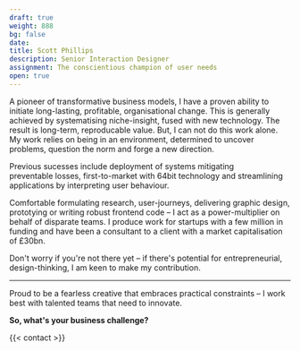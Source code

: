 ```yaml
---
draft: true
weight: 888
bg: false
date:
title: Scott Phillips
description: Senior Interaction Designer
assignment: The conscientious champion of user needs
open: true
---
```


A pioneer of transformative business models, I have a proven ability to initiate long-lasting, profitable, organisational&nbsp;change. This is generally achieved by systematising niche-insight, fused with new technology. The result is long-term, reproducable&nbsp;value. But, I can not do this work&nbsp;alone. My work relies on being in an environment, determined to uncover problems, question the norm and forge a new&nbsp;direction.

Previous&nbsp;sucesses include deployment of systems mitigating preventable&nbsp;losses<!-- M3Pub, Vaultarch, custom GA analytics, etc -->, first-to-market with 64bit&nbsp;technology <!-- Advanced Animation & Autodesk, etc --> and streamlining applications by interpreting user&nbsp;behaviour.<!-- National Geographic, PeR, 3-si.com, InstantWebapp, Aris -->

Comfortable formulating research, user-journeys, delivering graphic design, prototying&nbsp;or writing robust&nbsp;frontend code – I act as a power-multiplier on behalf of disparate&nbsp;teams. I&nbsp;produce work for startups with a few million in funding and have been a consultant to a client with a market capitalisation of&nbsp;£30bn.


Don't worry if you're not there yet – if there's potential for entrepreneurial, design-thinking, I am keen to make my&nbsp;contribution.


<!--
I design and deliver projects for organisations such as [National Geographic](https://inspiredlabs.co.uk/j/), [Siemens](https://vimeo.com/124142652), [Bowers & Wilkins](https://vimeo.com/124144694), and ambitious&nbsp;startups.

My work applies thorough, user-friendly design that moves projects forward. These can be greenfield projects like attention engineering for [Aris&nbsp;Technologies](https://www.linkedin.com/company/aris-technologies-ltd.). Or a communication strategy for [Vaultarch](https://vaultarch.com/), an award‑winning deep‑tech&nbsp;company.
-->

* * *

Proud to be a fearless creative that embraces practical&nbsp;constraints – I&nbsp;work best with talented teams that need to&nbsp;innovate.

**So, what's your business&nbsp;challenge?**

{{< contact >}}

<!--
**Would you like to send me an email?**
{{/* < contact > */}}

2019-02-02

I’m Scott Phillips, Design Generalist from the United Kingdom. For the past few years, I have mainly designed for the mobile web. The rest of the time, I’ve worked on content for companies like Siemens and Bowers & Wilkins.

In my work, I apply thorough, user-friendly solutions to move my client’s businesses forward. These can be greenfield projects that require attention engineering, such as Aris Technologies. Or deeptech projects, such as the award winning Vaultarch.

My services include coding for the web and defining key user experience touch points. These include offline assets, graphics and prototype design. Product design and delivery within a well-resourced team is also of interest.

Previous experience includes template architecture for a gaming platform with millions in funding, and providing communication advice to a company with a market capitalisation of over £30bn.

Don’t worry if you’re not there yet – I’m happy to work with startups that need help getting off the ground!

Maybe this experience isn’t what your organisation is looking for – and that’s ok.

Generally, I’m a good fit for agencies that need technical skills, aiming to get ahead of the market. If this is of interest, I’d like to hear from you.

[email](alan.scott.phillips@pm.me?subject=I%20have%20seen%20your%20website).

-->
